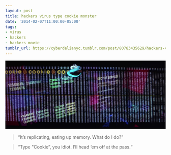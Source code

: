 ```yaml
---
layout: post
title: hackers virus type cookie monster
date: '2014-02-07T11:00:00-05:00'
tags:
- virus
- hackers
- hackers movie
tumblr_url: https://cyberdelianyc.tumblr.com/post/80783435629/hackers-virus-type-cookie-monster
---
```

 ![](/images/tumblr_n31vmwILtg1tqzrm7o1_1280.jpg)  

> “It’s replicating, eating up memory. What do I do?”

> “Type "Cookie”, you idiot. I’ll head ‘em off at the pass.“
